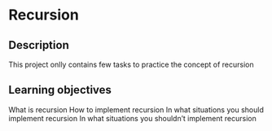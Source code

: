 # Recursion
## Description
This project onlly contains few tasks to practice the concept of recursion
## Learning objectives 
What is recursion
How to implement recursion
In what situations you should implement recursion
In what situations you shouldn’t implement recursion

